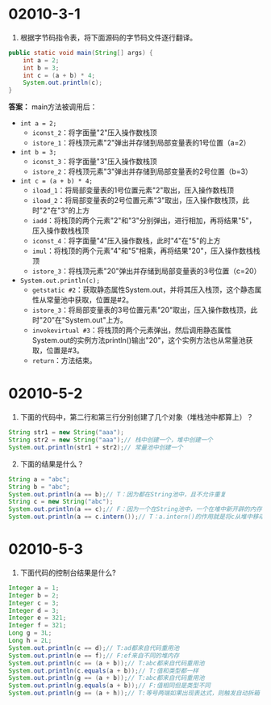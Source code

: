# 02010-3-1
1. 根据字节码指令表，将下面源码的字节码文件逐行翻译。
```java
public static void main(String[] args) {
    int a = 2;
    int b = 3;
    int c = (a + b) * 4;
    System.out.println(c);
}
```
**答案：** main方法被调用后：
- `int a = 2;`
    - `iconst_2`：将字面量"2"压入操作数栈顶
    - `istore_1`：将栈顶元素"2"弹出并存储到局部变量表的1号位置（a=2）
- `int b = 3;`
    - `iconst_3`：将字面量"3"压入操作数栈顶
    - `istore_2`：将栈顶元素"3"弹出并存储到局部变量表的2号位置（b=3）
- `int c = (a + b) * 4;`
    - `iload_1`：将局部变量表的1号位置元素"2"取出，压入操作数栈顶
    - `iload_2`：将局部变量表的2号位置元素"3"取出，压入操作数栈顶，此时"2"在"3"的上方
    - `iadd`：将栈顶的两个元素"2"和"3"分别弹出，进行相加，再将结果"5"，压入操作数栈栈顶
    - `iconst_4`：将字面量"4"压入操作数栈，此时"4"在"5"的上方
    - `imul`：将栈顶的两个元素"4"和"5"相乘，再将结果"20"，压入操作数栈栈顶
    - `istore_3`：将栈顶元素"20"弹出并存储到局部变量表的3号位置（c=20）
- `System.out.println(c);`
    - `getstatic #2`：获取静态属性System.out，并将其压入栈顶，这个静态属性从常量池中获取，位置是#2。
    - `istore_3`：将局部变量表的3号位置元素"20"取出，压入操作数栈顶，此时"20"在"System.out"上方。
    - `invokevirtual #3`：将栈顶的两个元素弹出，然后调用静态属性System.out的实例方法println()输出"20"，这个实例方法也从常量池获取，位置是#3。
    - `return`：方法结束。

# 02010-5-2
1. 下面的代码中，第二行和第三行分别创建了几个对象（堆栈池中都算上）？
```java
String str1 = new String("aaa");
String str2 = new String("aaa");// 栈中创建一个，堆中创建一个
System.out.println(str1 + str2);// 常量池中创建一个
```

2. 下面的结果是什么？
```java
String a = "abc";
String b = "abc";
System.out.println(a == b);// T：因为都在String池中，且不允许重复
String c = new String("abc");
System.out.println(a == c);// F：因为一个在String池中，一个在堆中新开辟的内存在中
System.out.println(a == c.intern());// T：a.intern()的作用就是将c从堆中移动到String池中
```

# 02010-5-3
1. 下面代码的控制台结果是什么?
```java
Integer a = 1;
Integer b = 2;
Integer c = 3;
Integer d = 3;
Integer e = 321;
Integer f = 321;
Long g = 3L;
Long h = 2L;
System.out.println(c == d);// T:ad都来自代码重用池
System.out.println(e == f);// F:ef来自不同的堆内存
System.out.println(c == (a + b));// T:abc都来自代码重用池
System.out.println(c.equals(a + b));// T:值和类型都一样
System.out.println(g == (a + b));// T:abc都来自代码重用池
System.out.println(g.equals(a + b));// F:值相同但是类型不同
System.out.println(g == (a + h));// T:等号两端如果出现表达式，则触发自动拆箱
```
